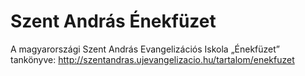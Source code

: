 Szent András Énekfüzet
======================

A magyarországi Szent András Evangelizációs Iskola „Énekfüzet” tankönyve: http://szentandras.ujevangelizacio.hu/tartalom/enekfuzet
